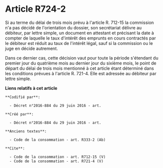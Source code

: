 # Article R724-2

Si au terme du délai de trois mois prévu à l'article R. 712-15 la commission n'a pas décidé de l'orientation du dossier, son
secrétariat délivre au débiteur, par lettre simple, un document en attestant et précisant la date à compter de laquelle le
taux d'intérêt des emprunts en cours contractés par le débiteur est réduit au taux de l'intérêt légal, sauf si la commission
ou le juge en décide autrement. 

Dans ce dernier cas, cette décision vaut pour toute la période s'étendant du premier jour du quatrième mois au dernier jour
du sixième mois, le point de départ du délai de trois mois mentionné à cet article étant déterminé dans les conditions
prévues à l'article R. 721-4. Elle est adressée au débiteur par lettre simple.

**Liens relatifs à cet article**

	**Codifié par**:

	  - Décret n°2016-884 du 29 juin 2016 - art.

	**Créé par**:

	  - Décret n°2016-884 du 29 juin 2016 - art.

	**Anciens textes**:

	  - Code de la consommation - art. R333-2 (Ab)

	**Cite**:

	  - Code de la consommation - art. R712-15 (V)
	  - Code de la consommation - art. R721-4 (V)
